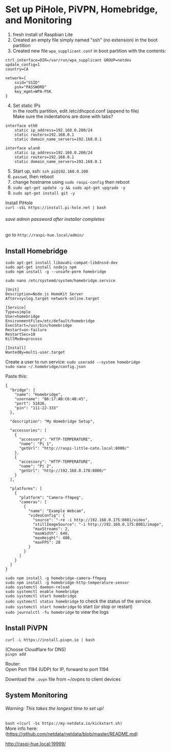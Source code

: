 # Set up PiHole, PiVPN, Homebridge, and Monitoring  

1. fresh install of Raspbian Lite  
2. Created an empty file simply named "ssh" (no extension) in the boot partition  
3. Created new file `wpa_supplicant.conf` in boot partition with the contents:  
```
ctrl_interface=DIR=/var/run/wpa_supplicant GROUP=netdev
update_config=1
country=CA

network={
	ssid="SSID"
	psk="PASSWORD"
	key_mgmt=WPA-PSK
}
```  
4. Set static IPs  
in the rootfs partition, edit /etc/dhcpcd.conf (append to file)  
Make sure the indentations are done with tabs?  
```
interface eth0
    static ip_address=192.168.0.200/24
    static routers=192.168.0.1
    static domain_name_servers=192.168.0.1

interface wlan0
    static ip_address=192.168.0.200/24
    static routers=192.168.0.1
    static domain_name_servers=192.168.0.1
```  
  
5. Start up, ssh: `ssh pi@192.168.0.200`  
6. `passwd`, then reboot  
7. change hostname using `sudo raspi-config` then reboot  
8. `sudo apt-get update -y && sudo apt-get upgrade -y`  
9. `sudo apt-get install git -y`  

Install PiHole  
`curl -sSL https://install.pi-hole.net | bash`  
###### save admin password after installer completes  
go to `http://raspi-hue.local/admin/`  

## Install Homebridge  
`sudo apt-get install libavahi-compat-libdnssd-dev`  
`sudo apt-get install nodejs npm`  
`sudo npm install -g --unsafe-perm homebridge`  

`sudo nano /etc/systemd/system/homebridge.service`  
```
[Unit]
Description=Node.js HomeKit Server
After=syslog.target network-online.target

[Service]
Type=simple
User=homebridge
EnvironmentFile=/etc/default/homebridge
ExecStart=/usr/bin/homebridge
Restart=on-failure
RestartSec=10
KillMode=process

[Install]
WantedBy=multi-user.target
```  

Create a user to run service: `sudo useradd --system homebridge`   
`sudo nano ~/.homebridge/config.json`  

Paste this:  
```
{
  "bridge": {
    "name": "Homebridge",
    "username": "B6:17:AB:C6:4B:45",
    "port": 51826,
    "pin": "111-22-333"
  },

  "description": "My Homebridge Setup",

  "accessories": [
    {
      "accessory": "HTTP-TEMPERATURE",
      "name": "Pi 1",
      "getUrl": "http://raspi-little-cato.local:8000/"
    },
    {
      "accessory": "HTTP-TEMPERATURE",
      "name": "Pi 2",
      "getUrl": "http://192.168.0.178:8000/"
    }   
  ],

  "platforms": [
    {
      "platform": "Camera-ffmpeg",
      "cameras": [
        {
          "name": "Example Webcam",
          "videoConfig": {
            "source": "-re -i http://192.168.0.175:8081/video",
            "stillImageSource": "-i http://192.168.0.175:8081/image",
            "maxStreams": 2,
            "maxWidth": 640,
            "maxHeight": 480,
            "maxFPS": 20
          }
        }
      ]
    }
  ]
}

```

`sudo npm install -g homebridge-camera-ffmpeg`  
`sudo npm install -g homebridge-http-temperature-sensor`  
`sudo systemctl daemon-reload`   
`sudo systemctl enable homebridge`   
`sudo systemctl start homebridge`   
`sudo systemctl status homebridge` to check the status of the service.   
`sudo systemctl start homebridge` to start (or stop or restart)   
`sudo journalctl -fu homebridge` to view the logs   

## Install PiVPN  
`curl -L https://install.pivpn.io | bash`  

(Choose Cloudflare for DNS)  
`pivpn add`  

Router:  
Open Port 1194 (UDP) for IP, forward to port 1194  

Download the `.ovpn` file from ~/ovpns to client devices

## System Monitoring  
###### Warning: This takes the longest time to set up!  

`bash <(curl -Ss https://my-netdata.io/kickstart.sh)`  
More info here: (https://github.com/netdata/netdata/blob/master/README.md)  

http://raspi-hue.local:19999/  
